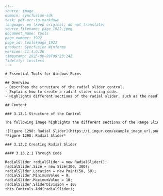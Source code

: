 ```html
<!-- 
source: image
domain: syncfusion-sdk
task: pdf-ocr-to-markdown
language: en (keep original; do not translate)
source_filename: page_1922.jpeg
document_name: tools
page_number: 1922
page_id: tools#page_1922
product: Syncfusion Winforms
version: 11.4.0.26
timestamp: 2025-08-09T09:23:24Z
fidelity: lossless
-->

# Essential Tools for Windows Forms

## Overview
- Describes the structure of the radial slider control.
- Explains how to create a radial slider using code.
- Highlights different sections of the radial slider, such as the needle, outer frame circle, and slider divisions.

## Content

### 3.13.1 Structure of the Control

The following image highlights the different sections of the Range Slider:

![Figure 1298: Radial Slider](https://i.imgur.com/example_image_url.png)
*Figure 1298: Radial Slider*

### 3.13.2 Creating Radial Slider

#### 3.13.2.1 Through Code

RadialSlider radialSlider = new RadialSlider();
radialSlider.Size = new Size(300, 300);
radialSlider.Location = new Point(50, 50);
radialSlider.MinimumValue = 0;
radialSlider.MaximumValue = 10;
radialSlider.SliderDivision = 10;
this.Controls.Add(radialSlider);
```

<!-- tags: [syncfusion, winforms, radial slider, control, tools, essential tools] keywords: [radial slider, structure, minimum value, maximum value, slider division, needle, outer frame circle] -->